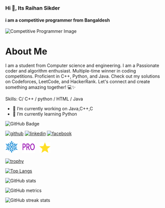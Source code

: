 ### Hi 👋, Its Raihan Sikder
#### i am a competitive programmer from Bangaldesh
<img src="https://art-twerks.com/wp-content/uploads/2018/10/ai-head-android-robot-artist.gif" alt="Competitive Programmer Image" width="1920" style="height: auto; max-height: 400px;">

<h1>About Me</h1>
I am a student  from Computer science and engineering. I am a Passionate coder and algorithm enthusiast. Multiple-time winner in coding competitions. Proficient in C++, Python, and Java. Check out my solutions on Codeforces, LeetCode, and HackerRank. Let's connect and create something amazing together! 💻✨


Skills: C/ C++ / python / HTML / Java

- 🔭 I’m currently working on Java,C++,C 
- 🌱 I’m currently learning Python
  
<img src="https://camo.githubusercontent.com/6061b2651703caed92fd32800ee4e456585bacc2667a515781afac3cccae0d39/68747470733a2f2f696d672e736869656c64732e696f2f6769746875622f666f6c6c6f776572732f486166697a2d53616b69623f6c6162656c3d466f6c6c6f77657273267374796c653d736f6369616c" alt="GitHub Badge" data-canonical-src="https://img.shields.io/github/followers/Rahexa?label=Followers&amp;style=social" style="max-width: 100%;">


[<img src='https://cdn.jsdelivr.net/npm/simple-icons@3.0.1/icons/github.svg' alt='github' height='40'>](https://github.com/Rahexa)  [<img src='https://cdn.jsdelivr.net/npm/simple-icons@3.0.1/icons/linkedin.svg' alt='linkedin' height='40'>](https://www.linkedin.com/in/raihan-sikder-773492271/)  [<img src='https://cdn.jsdelivr.net/npm/simple-icons@3.0.1/icons/facebook.svg' alt='facebook' height='40'>](https://www.facebook.com/neo.0020)  

<a href='https://archiveprogram.github.com/'><img src='https://raw.githubusercontent.com/acervenky/animated-github-badges/master/assets/acbadge.gif' width='40' height='40'></a> <a href='https://github.com/pricing'><img src='https://raw.githubusercontent.com/acervenky/animated-github-badges/master/assets/pro.gif' width='40' height='40'></a> <a href='https://stars.github.com/'><img src='https://raw.githubusercontent.com/acervenky/animated-github-badges/master/assets/starbadge.gif' width='35' height='35'></a> 

[![trophy](https://github-profile-trophy.vercel.app/?username=Rahexa)](https://github.com/ryo-ma/github-profile-trophy)

[![Top Langs](https://github-readme-stats.vercel.app/api/top-langs/?username=Rahexa)](https://github.com/anuraghazra/github-readme-stats)

![GitHub stats](https://github-readme-stats.vercel.app/api?username=Rahexa&show_icons=true)  

![GitHub metrics](https://metrics.lecoq.io/Rahexa)  

![GitHub streak stats](https://streak-stats.demolab.com/?user=Rahexa)  

